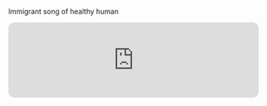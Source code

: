 Immigrant song of healthy human
<iframe style="border-radius:12px" src="https://open.spotify.com/embed/track/5abrgPk03QlvclMtsh7ndV?utm_source=generator&theme=0" width="100%" height="152" frameBorder="0" allowfullscreen="" allow="autoplay; clipboard-write; encrypted-media; fullscreen; picture-in-picture" loading="lazy"></iframe>
